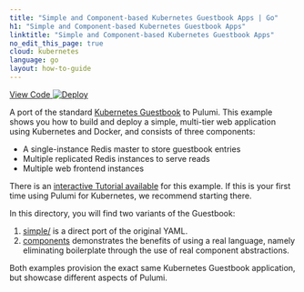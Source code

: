 ```yaml
---
title: "Simple and Component-based Kubernetes Guestbook Apps | Go"
h1: "Simple and Component-based Kubernetes Guestbook Apps"
linktitle: "Simple and Component-based Kubernetes Guestbook Apps"
no_edit_this_page: true
cloud: kubernetes
language: go
layout: how-to-guide
---
```


<!-- WARNING: this page was generated by a tool. Do not edit it by hand. -->
<!-- To change it, please see https://github.com/pulumi/docs/tree/master/tools/mktutorial. -->

<p class="mb-4 flex">
    <a class="flex flex-wrap items-center rounded text-xs text-white bg-blue-600 border-2 border-blue-600 px-2 mr-2 whitespace-no-wrap hover:text-white" style="height: 32px" href="https://github.com/pulumi/examples/tree/master/kubernetes-go-guestbook" target="_blank">
        <span><i class="fab fa-github pr-2"></i> View Code</span>
    </a>
    <a href="https://app.pulumi.com/new?template=https://github.com/pulumi/examples/tree/master/kubernetes-go-guestbook/simple" target="_blank">
        <img src="https://get.pulumi.com/new/button.svg" alt="Deploy">
    </a>
</p>


A port of the standard [Kubernetes Guestbook](https://kubernetes.io/docs/tutorials/stateless-application/guestbook/)
to Pulumi. This example shows you how to build and deploy a simple, multi-tier web application using Kubernetes and
Docker, and consists of three components:

* A single-instance Redis master to store guestbook entries
* Multiple replicated Redis instances to serve reads
* Multiple web frontend instances

There is an [interactive Tutorial available](https://www.pulumi.com/docs/tutorials/kubernetes/guestbook/) for
this example. If this is your first time using Pulumi for Kubernetes, we recommend starting there.

In this directory, you will find two variants of the Guestbook:

1. [simple/](https://github.com/pulumi/examples/blob/master/kubernetes-go-guestbook/simple) is a direct port of the original YAML.
2. [components](https://github.com/pulumi/examples/blob/master/kubernetes-go-guestbook/components) demonstrates the benefits of using a real language, namely eliminating boilerplate through
   the use of real component abstractions.

Both examples provision the exact same Kubernetes Guestbook application, but showcase different aspects of Pulumi.

